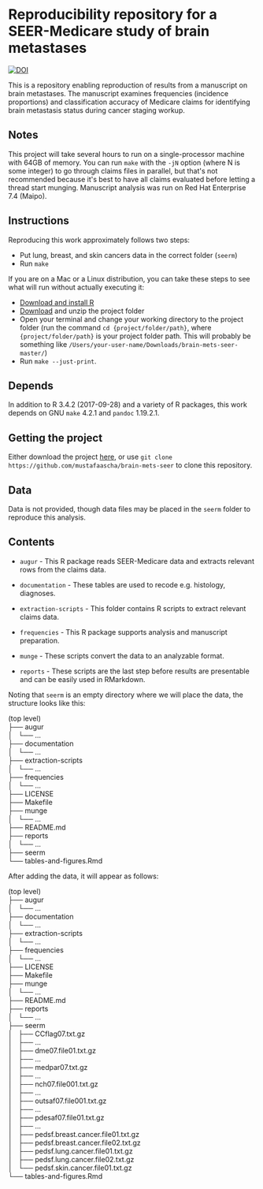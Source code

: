 # Reproducibility repository for a SEER-Medicare study of brain metastases

[![DOI](https://zenodo.org/badge/DOI/10.5281/zenodo.1300053.svg)](https://doi.org/10.5281/zenodo.1300053)

This is a repository enabling reproduction of results from a manuscript on brain metastases. The manuscript examines frequencies (incidence proportions) and classification accuracy of Medicare claims for identifying brain metastasis status during cancer staging workup.

## Notes  

This project will take several hours to run on a single-processor machine with 64GB of memory. You can run `make` with the `-jN` option (where N is some integer) to go through claims files in parallel, but that's not recommended because it's best to have all claims evaluated before letting a thread start munging. Manuscript analysis was run on Red Hat Enterprise 7.4 (Maipo).     

## Instructions 

Reproducing this work approximately follows two steps: 
- Put lung, breast, and skin cancers data in the correct folder (`seerm`)
- Run `make` 

If you are on a Mac or a Linux distribution, you can take these steps to see what will run without actually executing it:     
- [Download and install R](https://cran.case.edu/)    
- [Download](https://github.com/mustafaascha/brain-mets-seer/archive/master.zip) and unzip the project folder   
- Open your terminal and change your working directory to the project folder (run the command `cd {project/folder/path}`, where `{project/folder/path}` is your project folder path. This will probably be something like `/Users/your-user-name/Downloads/brain-mets-seer-master/`)    
- Run `make --just-print`.     

## Depends

In addition to R 3.4.2 (2017-09-28) and a variety of R packages, this work depends on GNU `make` 4.2.1 and `pandoc` 1.19.2.1.          

## Getting the project

Either download the project [here](https://github.com/mustafaascha/brain-mets-seer/archive/master.zip), or use `git clone https://github.com/mustafaascha/brain-mets-seer` to clone this repository. 

## Data  

Data is not provided, though data files may be placed in the `seerm` folder to reproduce this analysis. 


## Contents

- `augur` - This R package reads SEER-Medicare data and extracts relevant rows from the claims data.      

- `documentation` - These tables are used to recode e.g. histology, diagnoses.     

- `extraction-scripts` - This folder contains R scripts to extract relevant claims data.     

- `frequencies` - This R package supports analysis and manuscript preparation.    

- `munge` - These scripts convert the data to an analyzable format.     

- `reports` - These scripts are the last step before results are presentable and can be easily used in RMarkdown.    

Noting that `seerm` is an empty directory where we will place the data, the structure looks like this: 

(top level)   
├── augur    
│   └── ...    
├── documentation    
│   └── ...    
├── extraction-scripts    
│   └── ...    
├── frequencies    
│   └── ...    
├── LICENSE    
├── Makefile    
├── munge    
│   └── ...    
├── README.md    
├── reports    
│   └── ...    
├── seerm     
└── tables-and-figures.Rmd      
  
After adding the data, it will appear as follows: 


(top level)    
├── augur     
│   └── ...     
├── documentation    
│   └── ...    
├── extraction-scripts    
│   └── ...    
├── frequencies    
│   └── ...    
├── LICENSE    
├── Makefile    
├── munge    
│   └── ...    
├── README.md    
├── reports    
│   └── ...    
├── seerm     
│   ├── CCflag07.txt.gz    
│   ├── ...    
│   ├── dme07.file01.txt.gz    
│   ├── ...    
│   ├── medpar07.txt.gz    
│   ├── ...    
│   ├── nch07.file001.txt.gz    
│   ├── ...    
│   ├── outsaf07.file001.txt.gz    
│   ├── ...    
│   ├── pdesaf07.file01.txt.gz    
│   ├── ...    
│   ├── pedsf.breast.cancer.file01.txt.gz    
│   ├── pedsf.breast.cancer.file02.txt.gz    
│   ├── pedsf.lung.cancer.file01.txt.gz    
│   ├── pedsf.lung.cancer.file02.txt.gz    
│   └── pedsf.skin.cancer.file01.txt.gz    
└── tables-and-figures.Rmd       



